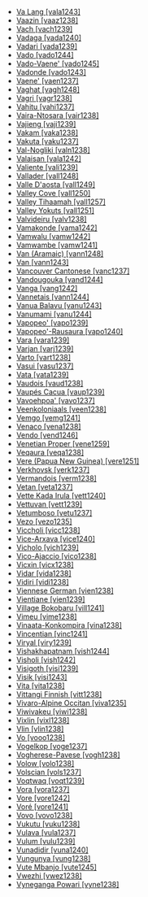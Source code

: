 - [Va Lang [vala1243]](tree/sino1245/kuki1245/kuki1246/peri1260/sout3160/choi1241/ngal1291/vala1243/vala1243.ini)
- [Vaazin [vaaz1238]](tree/atla1278/volt1241/nort3149/adam1258/adam1259/samb1322/samb1323/duru1251/diic1235/diii1241/vaaz1238/vaaz1238.ini)
- [Vach [vach1239]](tree/ural1272/khan1279/west2866/khan1273/vach1239/vach1239.ini)
- [Vadaga [vada1240]](tree/drav1251/sout3133/sout3139/telu1265/telu1262/vada1240/vada1240.ini)
- [Vadari [vada1239]](tree/drav1251/sout3133/sout3139/telu1265/telu1262/vada1239/vada1239.ini)
- [Vado [vado1244]](tree/aust1307/nucl1752/mala1545/cent2237/east2712/ocea1241/west2818/meso1253/newi1242/stge1234/nort3225/neha1246/nucl1750/buka1262/sapo1252/tinp1238/tinp1237/vado1244/vado1244.ini)
- [Vado-Vaene' [vado1245]](tree/aust1307/nucl1752/mala1545/cent2237/east2712/ocea1241/west2818/meso1253/newi1242/stge1234/nort3225/neha1246/nucl1750/buka1262/sapo1252/tinp1238/tinp1237/vado1245/vado1245.ini)
- [Vadonde [vado1243]](tree/atla1278/volt1241/benu1247/bant1294/sout3152/narr1281/east2731/rufi1235/ruvu1234/mako1251/vado1243/vado1243.ini)
- [Vaene' [vaen1237]](tree/aust1307/nucl1752/mala1545/cent2237/east2712/ocea1241/west2818/meso1253/newi1242/stge1234/nort3225/neha1246/nucl1750/buka1262/sapo1252/tinp1238/tinp1237/vaen1237/vaen1237.ini)
- [Vaghat [vagh1248]](tree/atla1278/volt1241/benu1247/benu1248/taro1265/kwan1287/vagh1247/vagh1248/vagh1248.ini)
- [Vagri [vagr1238]](tree/indo1319/indo1320/indo1321/indo1322/subc1234/guja1255/guja1256/west2830/kach1272/vagr1238/vagr1238.ini)
- [Vahitu [vahi1237]](tree/aust1307/nucl1752/mala1545/cent2237/east2712/ocea1241/cent2060/east2445/poly1242/nucl1485/nort3246/solo1260/cent2298/east2449/cent2062/tuam1242/vahi1237/vahi1237.ini)
- [Vaira-Ntosara [vair1238]](tree/nucl1709/kain1273/kain1274/tair1260/sout2943/vair1238/vair1238.ini)
- [Vajieng [vaji1239]](tree/aust1305/bahn1264/sout2690/mnon1258/chra1242/vaji1239/vaji1239.ini)
- [Vakam [vaka1238]](tree/nucl1709/cent2116/asma1256/asma1257/cita1246/cita1245/vaka1238/vaka1238.ini)
- [Vakuta [vaku1237]](tree/aust1307/nucl1752/mala1545/cent2237/east2712/ocea1241/west2818/papu1253/peri1258/kili1270/kili1266/kili1271/kili1267/vaku1237/vaku1237.ini)
- [Val-Nogliki [valn1238]](tree/tung1282/east2366/orok1264/ulch1242/orok1265/valn1238/valn1238.ini)
- [Valaisan [vala1242]](tree/indo1319/ital1284/lati1262/lati1263/impe1234/roma1334/ital1285/west2813/shif1234/nort3208/gall1280/oila1234/fran1269/fran1260/vala1242/vala1242.ini)
- [Valiente [vali1239]](tree/chib1249/core1252/isth1243/east2569/guay1266/ngab1239/vali1239/vali1239.ini)
- [Vallader [vall1248]](tree/indo1319/ital1284/lati1262/lati1263/impe1234/roma1334/ital1285/west2813/shif1234/nort3208/gall1280/roma1326/vall1248/vall1248.ini)
- [Valle D'aosta [vall1249]](tree/indo1319/ital1284/lati1262/lati1263/impe1234/roma1334/ital1285/west2813/shif1234/nort3208/gall1280/oila1234/fran1269/fran1260/vall1249/vall1249.ini)
- [Valley Cove [vall1250]](tree/aust1307/nucl1752/mala1545/nort3238/nort3187/dupa1235/vall1250/vall1250.ini)
- [Valley Tihaamah [vall1257]](tree/afro1255/semi1276/west2786/cent2236/arab1394/arab1395/arab1393/hija1235/vall1257/vall1257.ini)
- [Valley Yokuts [vall1251]](tree/yoku1255/gene1243/nimy1236/yoku1256/vall1251/vall1251.ini)
- [Valvideiru [valv1238]](tree/indo1319/ital1284/lati1262/lati1263/impe1234/roma1334/ital1285/west2813/shif1234/sout3183/west2838/gali1263/fala1241/valv1238/valv1238.ini)
- [Vamakonde [vama1242]](tree/atla1278/volt1241/benu1247/bant1294/sout3152/narr1281/east2731/rufi1235/ruvu1234/mako1251/vama1242/vama1242.ini)
- [Vamwalu [vamw1242]](tree/atla1278/volt1241/benu1247/bant1294/sout3152/narr1281/east2731/rufi1235/ruvu1234/mako1251/vamw1242/vamw1242.ini)
- [Vamwambe [vamw1241]](tree/atla1278/volt1241/benu1247/bant1294/sout3152/narr1281/east2731/rufi1235/ruvu1234/mako1251/vamw1241/vamw1241.ini)
- [Van (Aramaic) [vann1248]](tree/afro1255/semi1276/west2786/cent2236/nort3165/aram1259/east2680/cent2217/nort3241/assy1241/nort3096/vann1248/vann1248.ini)
- [Van [vann1243]](tree/indo1319/arme1241/east2768/nucl1235/vann1243/vann1243.ini)
- [Vancouver Cantonese [vanc1237]](tree/sino1245/sini1245/sout2740/yuec1235/vanc1237/vanc1237.ini)
- [Vandougouka [vand1244]](tree/mand1469/west2780/mand1431/cent2047/mand1432/mand1433/mand1434/mand1435/east2425/mani1303/woje1238/vand1244/vand1244.ini)
- [Vanga [vang1242]](tree/indo1319/indo1320/indo1321/indo1323/oriy1254/gaud1237/gaud1238/beng1280/vang1242/vang1242.ini)
- [Vannetais [vann1244]](tree/indo1319/celt1248/nucl1715/tgbc1234/insu1254/bryt1239/sout3176/bret1244/vann1244/vann1244.ini)
- [Vanua Balavu [vanu1243]](tree/aust1307/nucl1752/mala1545/cent2237/east2712/ocea1241/cent2060/east2445/east2446/laua1243/vanu1243/vanu1243.ini)
- [Vanumami [vanu1244]](tree/aust1307/nucl1752/mala1545/cent2237/east2712/ocea1241/west2818/meso1253/newi1242/stge1234/labe1241/patp1244/mini1257/kuan1248/vanu1244/vanu1244.ini)
- [Vapopeo' [vapo1239]](tree/aust1307/nucl1752/mala1545/cent2237/east2712/ocea1241/west2818/meso1253/newi1242/stge1234/nort3225/neha1246/nucl1750/buka1262/sapo1252/tinp1238/tinp1237/vapo1239/vapo1239.ini)
- [Vapopeo'-Rausaura [vapo1240]](tree/aust1307/nucl1752/mala1545/cent2237/east2712/ocea1241/west2818/meso1253/newi1242/stge1234/nort3225/neha1246/nucl1750/buka1262/sapo1252/tinp1238/tinp1237/vapo1240/vapo1240.ini)
- [Vara [vara1239]](tree/atla1278/volt1241/nort3149/adam1258/uban1244/band1341/cent2021/cent2022/togb1241/vara1239/vara1239.ini)
- [Varjan [varj1239]](tree/indo1319/indo1320/nuri1243/waig1246/waig1243/varj1239/varj1239.ini)
- [Varto [vart1238]](tree/indo1319/indo1320/iran1269/west2794/nort3177/zaza1244/zaza1246/kirm1248/vart1238/vart1238.ini)
- [Vasui [vasu1237]](tree/aust1307/nucl1752/mala1545/cent2237/east2712/ocea1241/west2818/meso1253/newi1242/stge1234/nort3225/neha1246/nucl1750/buka1262/sapo1252/tinp1238/tinp1237/vasu1237/vasu1237.ini)
- [Vata [vata1239]](tree/atla1278/volt1241/krua1234/east2415/dida1244/dida1245/lako1244/vata1239/vata1239.ini)
- [Vaudois [vaud1238]](tree/indo1319/ital1284/lati1262/lati1263/impe1234/roma1334/ital1285/west2813/shif1234/nort3208/gall1280/oila1234/fran1269/fran1260/vaud1238/vaud1238.ini)
- [Vaupés Cacua [vaup1239]](tree/kaku1242/cacu1241/vaup1239/vaup1239.ini)
- [Vavoehpoa' [vavo1237]](tree/aust1307/nucl1752/mala1545/cent2237/east2712/ocea1241/west2818/meso1253/newi1242/stge1234/nort3225/neha1246/nucl1750/buka1262/sapo1252/tinp1238/tinp1237/vavo1237/vavo1237.ini)
- [Veenkoloniaals [veen1238]](tree/indo1319/germ1287/nort3152/west2793/nort3175/alts1234/midd1345/lowg1239/ostf1234/gron1242/veen1238/veen1238.ini)
- [Vemgo [vemg1241]](tree/afro1255/chad1250/bium1280/nort3156/lama1287/vemg1240/vemg1241/vemg1241.ini)
- [Venaco [vena1238]](tree/indo1319/ital1284/lati1262/lati1263/impe1234/roma1334/sout3158/sard1256/cors1242/cors1241/vena1238/vena1238.ini)
- [Vendo [vend1246]](tree/atla1278/volt1241/benu1247/bant1294/sout3152/narr1281/bant1295/sawa1251/beng1289/yasa1241/yasa1242/vend1246/vend1246.ini)
- [Venetian Proper [vene1259]](tree/indo1319/ital1284/lati1262/lati1263/impe1234/roma1334/ital1285/west2813/shif1234/nort3208/gall1279/vene1258/vene1259/vene1259.ini)
- [Veqaura [veqa1238]](tree/nucl1709/kain1273/kain1274/tair1260/sout2943/veqa1238/veqa1238.ini)
- [Vere (Papua New Guinea) [vere1251]](tree/aust1307/nucl1752/mala1545/cent2237/east2712/ocea1241/west2818/meso1253/will1243/naka1266/naka1262/vere1251/vere1251.ini)
- [Verkhovsk [verk1237]](tree/tung1282/nort3147/west2427/negi1245/verk1237/verk1237.ini)
- [Vermandois [verm1238]](tree/indo1319/ital1284/lati1262/lati1263/impe1234/roma1334/ital1285/west2813/shif1234/nort3208/gall1280/oila1234/cent2283/pica1241/verm1238/verm1238.ini)
- [Vetan [veta1237]](tree/drav1251/sout3133/sout3138/tami1291/tami1292/tami1293/tami1294/tami1297/tami1298/mala1541/mala1463/veta1237/veta1237.ini)
- [Vette Kada Irula [vett1240]](tree/drav1251/sout3133/sout3138/tami1291/tami1292/tami1293/tami1294/irul1245/irul1243/vett1240/vett1240.ini)
- [Vettuvan [vett1239]](tree/drav1251/sout3133/sout3138/tami1291/tami1292/tami1293/tami1294/tami1297/tami1298/mala1541/mala1463/vett1239/vett1239.ini)
- [Vetumboso [vetu1237]](tree/aust1307/nucl1752/mala1545/cent2237/east2712/ocea1241/nort3195/nort3205/torr1262/vure1239/vetu1237/vetu1237.ini)
- [Vezo [vezo1235]](tree/aust1307/nucl1752/mala1545/grea1283/east2713/mala1537/nort3196/nort3207/anta1258/saka1291/vezo1235/vezo1235.ini)
- [Viccholi [vicc1238]](tree/indo1319/indo1320/indo1321/indo1324/sind1278/sind1279/sind1272/vicc1238/vicc1238.ini)
- [Vice-Arxava [vice1240]](tree/kart1248/geor1252/zann1245/lazz1240/vice1240/vice1240.ini)
- [Vicholo [vich1239]](tree/indo1319/indo1320/indo1321/indo1324/sind1278/sind1279/sind1272/vich1239/vich1239.ini)
- [Vico-Ajaccio [vico1238]](tree/indo1319/ital1284/lati1262/lati1263/impe1234/roma1334/sout3158/sard1256/cors1242/cors1241/vico1238/vico1238.ini)
- [Vicxin [vicx1238]](tree/nakh1245/dagh1238/lakk1252/vicx1238/vicx1238.ini)
- [Vidar [vida1238]](tree/indo1319/indo1320/iran1269/west2794/nort3177/tati1243/tati1244/sout3177/alvi1241/vida1238/vida1238.ini)
- [Vidiri [vidi1238]](tree/atla1278/volt1241/nort3149/adam1258/uban1244/band1341/cent2021/cent2022/band1343/vidi1238/vidi1238.ini)
- [Viennese German [vien1238]](tree/indo1319/germ1287/nort3152/west2793/high1286/midd1349/mode1258/uppe1397/baye1239/bava1246/cent1967/vien1238/vien1238.ini)
- [Vientiane [vien1239]](tree/taik1256/kamt1241/beta1258/daic1237/cent2251/wenm1239/sapa1255/sout3184/sput1235/laot1235/laoo1244/vien1239/vien1239.ini)
- [Village Bokobaru [vill1241]](tree/mand1469/east2697/bisa1265/samo1302/busa1252/boko1265/boko1267/vill1241/vill1241.ini)
- [Vimeu [vime1238]](tree/indo1319/ital1284/lati1262/lati1263/impe1234/roma1334/ital1285/west2813/shif1234/nort3208/gall1280/oila1234/cent2283/pica1241/vime1238/vime1238.ini)
- [Vinaata-Konkompira [vina1238]](tree/nucl1709/kain1273/kain1274/tair1260/sout2943/vina1238/vina1238.ini)
- [Vincentian [vinc1241]](tree/araw1281/nort2990/cari1281/isla1279/isla1278/vinc1241/vinc1241.ini)
- [Viryal [viry1239]](tree/turk1311/bolg1249/chuv1255/viry1239/viry1239.ini)
- [Vishakhapatnam [vish1244]](tree/drav1251/sout3133/sout3139/telu1265/telu1262/vish1244/vish1244.ini)
- [Visholi [vish1242]](tree/indo1319/indo1320/indo1321/indo1324/sind1278/sind1279/sind1272/vish1242/vish1242.ini)
- [Visigoth [visi1239]](tree/indo1319/germ1287/goth1244/visi1239/visi1239.ini)
- [Visik [visi1243]](tree/afro1255/chad1250/bium1280/nort3156/lama1287/vemg1240/visi1243/visi1243.ini)
- [Vita [vita1238]](tree/atla1278/volt1241/nort3149/adam1258/uban1244/band1341/west2458/vita1238/vita1238.ini)
- [Vittangi Finnish [vitt1238]](tree/ural1272/finn1317/nucl1717/torn1244/vitt1238/vitt1238.ini)
- [Vivaro-Alpine Occitan [viva1235]](tree/indo1319/ital1284/lati1262/lati1263/impe1234/roma1334/ital1285/west2813/shif1234/sout3183/occi1240/occi1239/nort2608/viva1235/viva1235.ini)
- [Viwivakeu [viwi1238]](tree/pano1259/pano1256/main1279/pano1257/head1239/amah1246/viwi1238/viwi1238.ini)
- [Vixlin [vixl1238]](tree/nakh1245/dagh1238/lakk1252/vixl1238/vixl1238.ini)
- [Vlin [vlin1238]](tree/atla1278/volt1241/kwav1236/gbee1241/west2802/ewee1241/vlin1238/vlin1238.ini)
- [Vo [vooo1238]](tree/atla1278/volt1241/kwav1236/gbee1241/west2802/ewee1241/vooo1238/vooo1238.ini)
- [Vogelkop [voge1237]](tree/aust1307/nucl1752/mala1545/cent2237/east2712/sout2850/sout3229/cend1238/biak1249/biak1250/biak1248/voge1237/voge1237.ini)
- [Vogherese-Pavese [vogh1238]](tree/indo1319/ital1284/lati1262/lati1263/impe1234/roma1334/ital1285/west2813/shif1234/nort3208/gall1279/emil1243/emil1241/vogh1238/vogh1238.ini)
- [Volow [volo1238]](tree/aust1307/nucl1752/mala1545/cent2237/east2712/ocea1241/nort3195/nort3205/torr1262/motl1237/volo1238/volo1238.ini)
- [Volscian [vols1237]](tree/indo1319/ital1284/sabe1249/sabe1248/umbr1252/vols1237/vols1237.ini)
- [Voqtwaq [voqt1239]](tree/aust1305/bahn1264/sout2690/mnon1258/chra1242/voqt1239/voqt1239.ini)
- [Vora [vora1237]](tree/aust1307/nucl1752/mala1545/cent2237/east2712/ocea1241/west2818/papu1253/peri1258/cent2070/sina1272/sina1266/vora1237/vora1237.ini)
- [Vore [vore1242]](tree/mand1469/west2780/samo1308/duun1243/bobo1253/nort2819/vore1242/vore1242.ini)
- [Voré [vore1241]](tree/mand1469/west2780/samo1308/duun1243/bobo1253/sout2840/vore1241/vore1241.ini)
- [Vovo [vovo1238]](tree/aust1307/nucl1752/mala1545/cent2237/east2712/ocea1241/nort3195/cent2269/epie1239/epii1237/bier1245/bier1246/vovo1238/vovo1238.ini)
- [Vukutu [vuku1238]](tree/cent2225/memb1239/mang1425/lese1245/lese1243/vuku1238/vuku1238.ini)
- [Vulava [vula1237]](tree/aust1307/nucl1752/mala1545/cent2237/east2712/ocea1241/sout2853/guad1241/nucl1470/ngge1240/bugh1239/vula1237/vula1237.ini)
- [Vulum [vulu1239]](tree/afro1255/chad1250/bium1280/nort3156/musg1255/bium1279/musg1256/musg1254/vulu1239/vulu1239.ini)
- [Vunadidir [vuna1240]](tree/aust1307/nucl1752/mala1545/cent2237/east2712/ocea1241/west2818/meso1253/newi1242/stge1234/labe1241/patp1244/mini1257/kuan1248/vuna1240/vuna1240.ini)
- [Vungunya [vung1238]](tree/atla1278/volt1241/benu1247/bant1294/sout3152/narr1281/cent2260/sira1268/lumb1251/bant1296/yomb1244/vung1238/vung1238.ini)
- [Vute Mbanjo [vute1245]](tree/atla1278/volt1241/benu1247/bant1294/nort3168/mamb1309/niza1234/konj1251/mamb1310/vuti1235/vute1246/vute1244/vute1245/vute1245.ini)
- [Vwezhi [vwez1238]](tree/atla1278/volt1241/benu1247/nupo1239/nupe1252/gbag1256/gbag1258/vwez1238/vwez1238.ini)
- [Vyneganga Powari [vyne1238]](tree/indo1319/indo1320/indo1321/indo1322/subc1234/east2726/powa1246/vyne1238/vyne1238.ini)
